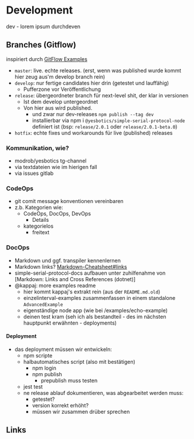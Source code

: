 # Development
dev - lorem ipsum durchdeven

## Branches (Gitflow) 
inspiriert durch [GitFlow Examples]
* `master`: live. echte releases. (erst, wenn was published wurde kommt hier zeug aus'm 
develop branch rein)
* `develop`: nur fertige candidates hier drin (getestet und lauffähig)
    * Pufferzone vor Veröffentlichung
* `release`: übergeordneter branch für next-level shit, der klar in versionen
    * Ist dem develop untergeordnet
    * Von hier aus wird published.
        * und zwar nur dev-releases `npm publish --tag dev`
        * installierbar via npm i `@yesbotics/simple-serial-protocol-node`
definiert ist (bsp: `release/2.0.1` oder `release/2.0.1-beta.0`)
* `hotfix`: echte fixes und workarounds für live (published) releases

### Kommunikation, wie?
* modrob/yesbotics tg-channel
* via textdateien wie im hierigen fall
* via issues gitlab

### CodeOps
* git comit message konventionen vereinbaren
* z.b. Kategorien wie:
    * CodeOps, DocOps, DevOps
        * Details
    * kategorielos
        * freitext
     
### DocOps
* Markdown und ggf. transpiler kennenlernen
* Markdown links? [Markdown-Cheatsheet#links]
* simple-serial-protocol-docs aufbauen unter zuhilfenahme von [Markdown: Links and Cross References (dotnet)]
* @kappaj: more examples readme
    * hier kommt kappaj's extrakt rein (aus der `README.md.old`) 
    * einzelinterval-examples zusammenfassen in einem standalone `AdvancedExample`
    * eigenständige node app (wie bei /examples/echo-example)
    * deinen test kram (seh ich als bestandteil - des im nächsten hauptpunkt erwähnten - deployments)

#### Deployment
* das deployment müssen wir entwickeln:
    * npm scripte 
    * halbautomatisches script (also mit bestätigen)
        * npm login
        * npm publish
            * prepublish muss testen
    * jest test
    * ne release ablauf dokumentieren, was abgearbeitet werden muss:
        * getestet?
        * version korrekt erhöht?
        * müssen wir zusammen drüber sprechen

## Links
[GitFlow Examples]:https://gitversion.readthedocs.io/en/latest/git-branching-strategies/gitflow-examples
[Markdown-Cheatsheet#links]:https://github.com/adam-p/markdown-here/wiki/Markdown-Cheatsheet#links
[Markdown: Links and Cross References]:https://dotnet.github.io/docfx/tutorial/links_and_cross_references.html
[Publishing a beta or alpha version to NPM]:https://medium.com/@kevinkreuzer/publishing-a-beta-or-alpha-version-to-npm-46035b630dd7
[Have `npm version` not prepend “v” to the git tag]:https://stackoverflow.com/questions/37788907/have-npm-version-not-prepend-v-to-the-git-tag
[Arduino library specifications]:https://github.com/arduino/Arduino/wiki/Arduino-IDE-1.5:-Library-specification
[Thoughts on Flash - Apple]:https://www.apple.com/hotnews/thoughts-on-flash/
[Thoughts on Flash - Wikipedia]:https://en.wikipedia.org/wiki/Thoughts_on_Flash

